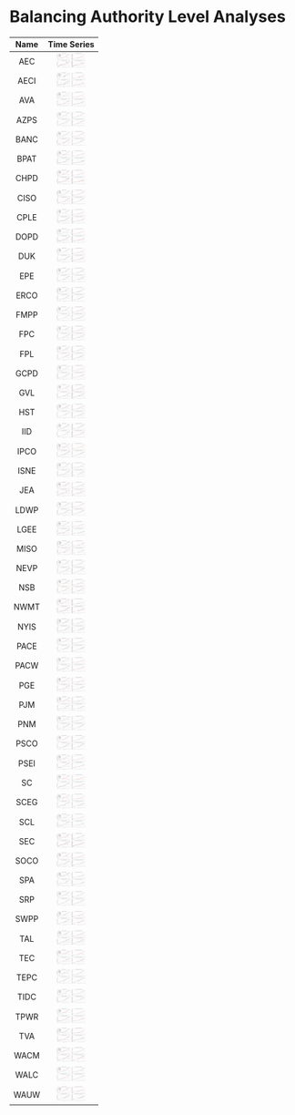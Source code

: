 # Balancing Authority Level Analyses
>
| Name | Time Series |
| :-: | :-: |
| AEC | <img src="figures/Balancing_Authorities/BA_Load_Projections_AEC.png" width="50"> |
| AECI | <img src="figures/Balancing_Authorities/BA_Load_Projections_AECI.png" width="50"> |
| AVA | <img src="figures/Balancing_Authorities/BA_Load_Projections_AVA.png" width="50"> |
| AZPS | <img src="figures/Balancing_Authorities/BA_Load_Projections_AZPS.png" width="50"> |
| BANC | <img src="figures/Balancing_Authorities/BA_Load_Projections_BANC.png" width="50"> |
| BPAT | <img src="figures/Balancing_Authorities/BA_Load_Projections_BPAT.png" width="50"> |
| CHPD | <img src="figures/Balancing_Authorities/BA_Load_Projections_CHPD.png" width="50"> |
| CISO | <img src="figures/Balancing_Authorities/BA_Load_Projections_CISO.png" width="50"> |
| CPLE | <img src="figures/Balancing_Authorities/BA_Load_Projections_CPLE.png" width="50"> |
| DOPD | <img src="figures/Balancing_Authorities/BA_Load_Projections_DOPD.png" width="50"> |
| DUK | <img src="figures/Balancing_Authorities/BA_Load_Projections_DUK.png" width="50"> |
| EPE | <img src="figures/Balancing_Authorities/BA_Load_Projections_EPE.png" width="50"> |
| ERCO | <img src="figures/Balancing_Authorities/BA_Load_Projections_ERCO.png" width="50"> |
| FMPP | <img src="figures/Balancing_Authorities/BA_Load_Projections_FMPP.png" width="50"> |
| FPC | <img src="figures/Balancing_Authorities/BA_Load_Projections_FPC.png" width="50"> |
| FPL | <img src="figures/Balancing_Authorities/BA_Load_Projections_FPL.png" width="50"> |
| GCPD | <img src="figures/Balancing_Authorities/BA_Load_Projections_GCPD.png" width="50"> |
| GVL | <img src="figures/Balancing_Authorities/BA_Load_Projections_GVL.png" width="50"> |
| HST | <img src="figures/Balancing_Authorities/BA_Load_Projections_HST.png" width="50"> |
| IID | <img src="figures/Balancing_Authorities/BA_Load_Projections_IID.png" width="50"> |
| IPCO | <img src="figures/Balancing_Authorities/BA_Load_Projections_IPCO.png" width="50"> |
| ISNE | <img src="figures/Balancing_Authorities/BA_Load_Projections_ISNE.png" width="50"> |
| JEA | <img src="figures/Balancing_Authorities/BA_Load_Projections_JEA.png" width="50"> |
| LDWP | <img src="figures/Balancing_Authorities/BA_Load_Projections_LDWP.png" width="50"> |
| LGEE | <img src="figures/Balancing_Authorities/BA_Load_Projections_LGEE.png" width="50"> |
| MISO | <img src="figures/Balancing_Authorities/BA_Load_Projections_MISO.png" width="50"> |
| NEVP | <img src="figures/Balancing_Authorities/BA_Load_Projections_NEVP.png" width="50"> |
| NSB | <img src="figures/Balancing_Authorities/BA_Load_Projections_NSB.png" width="50"> |
| NWMT | <img src="figures/Balancing_Authorities/BA_Load_Projections_NWMT.png" width="50"> |
| NYIS | <img src="figures/Balancing_Authorities/BA_Load_Projections_NYIS.png" width="50"> |
| PACE | <img src="figures/Balancing_Authorities/BA_Load_Projections_PACE.png" width="50"> |
| PACW | <img src="figures/Balancing_Authorities/BA_Load_Projections_PACW.png" width="50"> |
| PGE | <img src="figures/Balancing_Authorities/BA_Load_Projections_PGE.png" width="50"> |
| PJM | <img src="figures/Balancing_Authorities/BA_Load_Projections_PJM.png" width="50"> |
| PNM | <img src="figures/Balancing_Authorities/BA_Load_Projections_PNM.png" width="50"> |
| PSCO | <img src="figures/Balancing_Authorities/BA_Load_Projections_PSCO.png" width="50"> |
| PSEI | <img src="figures/Balancing_Authorities/BA_Load_Projections_PSEI.png" width="50"> |
| SC | <img src="figures/Balancing_Authorities/BA_Load_Projections_SC.png" width="50"> |
| SCEG | <img src="figures/Balancing_Authorities/BA_Load_Projections_SCEG.png" width="50"> |
| SCL | <img src="figures/Balancing_Authorities/BA_Load_Projections_SCL.png" width="50"> |
| SEC | <img src="figures/Balancing_Authorities/BA_Load_Projections_SEC.png" width="50"> |
| SOCO | <img src="figures/Balancing_Authorities/BA_Load_Projections_SOCO.png" width="50"> |
| SPA | <img src="figures/Balancing_Authorities/BA_Load_Projections_SPA.png" width="50"> |
| SRP | <img src="figures/Balancing_Authorities/BA_Load_Projections_SRP.png" width="50"> |
| SWPP | <img src="figures/Balancing_Authorities/BA_Load_Projections_SWPP.png" width="50"> |
| TAL | <img src="figures/Balancing_Authorities/BA_Load_Projections_TAL.png" width="50"> |
| TEC | <img src="figures/Balancing_Authorities/BA_Load_Projections_TEC.png" width="50"> |
| TEPC | <img src="figures/Balancing_Authorities/BA_Load_Projections_TEPC.png" width="50"> |
| TIDC | <img src="figures/Balancing_Authorities/BA_Load_Projections_TIDC.png" width="50"> |
| TPWR | <img src="figures/Balancing_Authorities/BA_Load_Projections_TPWR.png" width="50"> |
| TVA | <img src="figures/Balancing_Authorities/BA_Load_Projections_TVA.png" width="50"> |
| WACM | <img src="figures/Balancing_Authorities/BA_Load_Projections_WACM.png" width="50"> |
| WALC | <img src="figures/Balancing_Authorities/BA_Load_Projections_WALC.png" width="50"> |
| WAUW | <img src="figures/Balancing_Authorities/BA_Load_Projections_WAUW.png" width="50"> |
